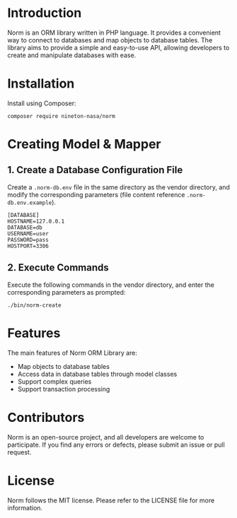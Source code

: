# Introduction

Norm is an ORM library written in PHP language. 
It provides a convenient way to connect to databases and map objects to database tables. 
The library aims to provide a simple and easy-to-use API, allowing developers to create and manipulate databases with ease.


# Installation

Install using Composer:

```shell
composer require nineton-nasa/norm
```

# Creating Model & Mapper

## 1. Create a Database Configuration File

Create a `.norm-db.env` file in the same directory as the vendor directory, and modify the corresponding parameters (file content reference `.norm-db.env.example`).

```dotenv
[DATABASE]
HOSTNAME=127.0.0.1
DATABASE=db
USERNAME=user
PASSWORD=pass
HOSTPORT=3306
```

## 2. Execute Commands

Execute the following commands in the vendor directory, and enter the corresponding parameters as prompted:

```shell
./bin/norm-create
```

# Features

The main features of Norm ORM Library are:
- Map objects to database tables
- Access data in database tables through model classes
- Support complex queries
- Support transaction processing

# Contributors

Norm is an open-source project, and all developers are welcome to participate. 
If you find any errors or defects, please submit an issue or pull request.

# License
Norm follows the MIT license. Please refer to the LICENSE file for more information.
